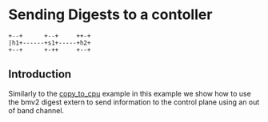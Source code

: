 # Sending Digests to a contoller

```
+--+      +--+     ++-+
|h1+------+s1+-----+h2+
+--+      +-++     +--+

```

## Introduction

Similarly  to the [copy_to_cpu](../copy_to_cpu) example in this example we show
how to use the bmv2 digest extern to send information to the control plane
using an out of band channel.

